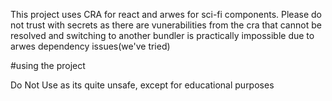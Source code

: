 This project uses CRA for react and arwes for sci-fi components. Please do not trust with secrets as there are vunerabilities from the cra that cannot be resolved and switching to another bundler is practically impossible due to arwes dependency issues(we've tried)

#using the project

Do Not Use as its quite unsafe, except for educational purposes
